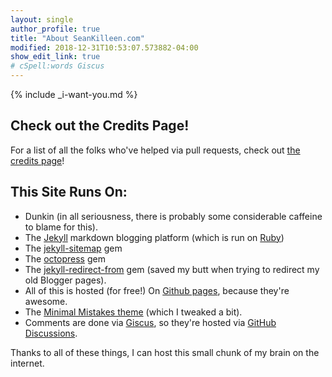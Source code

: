 ```yaml
---
layout: single
author_profile: true 
title: "About SeanKilleen.com"
modified: 2018-12-31T10:53:07.573882-04:00
show_edit_link: true
# cSpell:words Giscus
---
```


{% include _i-want-you.md %}

## Check out the Credits Page!

For a list of all the folks who've helped via pull requests, check out [the credits page][credits page link]!

## This Site Runs On:

* Dunkin (in all seriousness, there is probably some considerable caffeine to blame for this).
* The [Jekyll][jekyll link] markdown blogging platform (which is run on [Ruby][ruby link])
* The [jekyll-sitemap][jekyll-sitemap link] gem
* The [octopress][octopress link] gem
* The [jekyll-redirect-from][jekyll-redirect-from link] gem (saved my butt when trying to redirect my old Blogger pages).
* All of this is hosted (for free!) On [Github pages][github-pages link], because they're awesome.
* The [Minimal Mistakes theme][minimal mistakes link] (which I tweaked a bit).
* Comments are done via [Giscus][giscus link], so they're hosted via [GitHub Discussions](https://github.com/SeanKilleen/seankilleen.github.io/discussions).

Thanks to all of these things, I can host this small chunk of my brain on the internet.

[jekyll link]: http://jekyllrb.com/
[ruby link]: https://www.ruby-lang.org/en/
[jekyll-sitemap link]: http://rubydoc.info/gems/jekyll-sitemap/0.6.0/frames
[octopress link]: http://octopress.org/
[github-pages link]: https://pages.github.com/
[jekyll-redirect-from link]: https://github.com/jekyll/jekyll-redirect-from
[minimal mistakes link]: https://github.com/mmistakes/minimal-mistakes
[giscus link]: https://giscus.app/
[phil haack homepage]: http://haacked.com/
[credits page link]: https://seankilleen.com/credits
